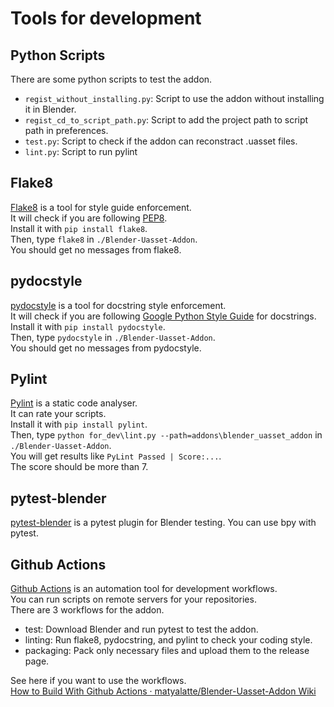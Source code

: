 # Tools for development

## Python Scripts
There are some python scripts to test the addon.

- `regist_without_installing.py`: Script to use the addon without installing it in Blender.
- `regist_cd_to_script_path.py`: Script to add the project path to script path in preferences.
- `test.py`: Script to check if the addon can reconstract .uasset files.
- `lint.py`: Script to run pylint

## Flake8
[Flake8](https://flake8.pycqa.org/en/latest/) is a tool for style guide enforcement.<br>
It will check if you are following [PEP8](https://peps.python.org/pep-0008/).<br>
Install it with `pip install flake8`.<br>
Then, type `flake8` in `./Blender-Uasset-Addon`.<br>
You should get no messages from flake8.

## pydocstyle
[pydocstyle](http://www.pydocstyle.org/en/stable/) is a tool for docstring style enforcement.<br>
It will check if you are following [Google Python Style Guide](https://google.github.io/styleguide/pyguide.html) for docstrings.<br>
Install it with `pip install pydocstyle`.<br>
Then, type `pydocstyle` in `./Blender-Uasset-Addon`.<br>
You should get no messages from pydocstyle.

## Pylint
[Pylint](https://pylint.pycqa.org/en/latest/) is a static code analyser.<br>
It can rate your scripts.<br>
Install it with `pip install pylint`.<br>
Then, type `python for_dev\lint.py --path=addons\blender_uasset_addon` in `./Blender-Uasset-Addon`.<br>
You will get results like `PyLint Passed | Score:...`.<br>
The score should be more than 7.<br>

## pytest-blender
[pytest-blender](https://github.com/mondeja/pytest-blender) is a pytest plugin for Blender testing.
You can use bpy with pytest.

## Github Actions
[Github Actions](https://docs.github.com/en/actions) is an automation tool for development workflows.<br>
You can run scripts on remote servers for your repositories.<br>
There are 3 workflows for the addon.

- test: Download Blender and run pytest to test the addon.
- linting: Run flake8, pydocstring, and pylint to check your coding style.
- packaging: Pack only necessary files and upload them to the release page.

See here if you want to use the workflows.<br>
[How to Build With Github Actions · matyalatte/Blender-Uasset-Addon Wiki](https://github.com/matyalatte/Blender-Uasset-Addon/wiki/How-to-Build-with-Github-Actions)

